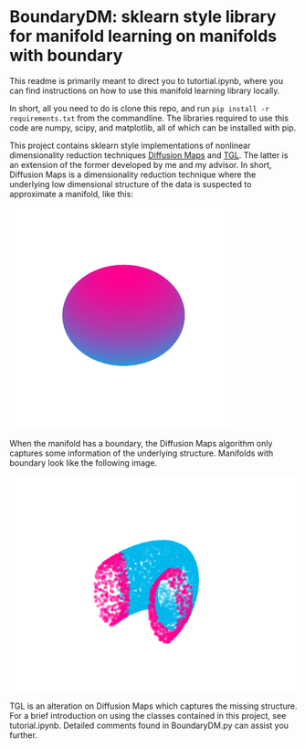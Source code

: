 # BoundaryDM: sklearn style library for manifold learning on manifolds with boundary

This readme is primarily meant to direct you to tutortial.ipynb, where you can find instructions on how to use this manifold learning library locally.

In short, all you need to do is clone this repo, and run `pip install -r requirements.txt` from the commandline. The libraries required to use this code are numpy, scipy, and matplotlib, all of which can be installed with pip.

This project contains sklearn style implementations of nonlinear dimensionality reduction techniques [Diffusion Maps](https://www.sciencedirect.com/science/article/pii/S1063520306000546) and [TGL](https://arxiv.org/abs/2110.06988). The latter is an extension of the former developed by me and my advisor. In short, Diffusion Maps is a dimensionality reduction technique where the underlying low dimensional structure of the data is suspected to approximate a manifold, like this:

![sphere](sphere.png)

When the manifold has a boundary, the Diffusion Maps algorithm only captures some information of the underlying structure. Manifolds with boundary look like the following image.

![transparent_truncation](transparent_truncation.png)

TGL is an alteration on Diffusion Maps which captures the missing structure. For a brief introduction on using the classes contained in this project, see tutorial.ipynb. Detailed comments found in BoundaryDM.py can assist you further.
